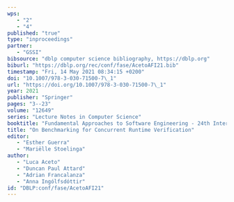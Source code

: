 ```yaml
---
wps: 
   - "2"
   - "4"
published: "true"
type: "inproceedings"
partner: 
   - "GSSI"
bibsource: "dblp computer science bibliography, https://dblp.org"
biburl: "https://dblp.org/rec/conf/fase/AcetoAFI21.bib"
timestamp: "Fri, 14 May 2021 08:34:15 +0200"
doi: "10.1007/978-3-030-71500-7\_1"
url: "https://doi.org/10.1007/978-3-030-71500-7\_1"
year: 2021
publisher: "Springer"
pages: "3--23"
volume: "12649"
series: "Lecture Notes in Computer Science"
booktitle: "Fundamental Approaches to Software Engineering - 24th International Conference, {FASE} 2021, Held as Part of the European Joint Conferences on Theory and Practice of Software, {ETAPS} 2021, Luxembourg City, Luxembourg, March 27 - April 1, 2021, Proceedings"
title: "On Benchmarking for Concurrent Runtime Verification"
editor: 
   - "Esther Guerra"
   - "Mariëlle Stoelinga"
author: 
   - "Luca Aceto"
   - "Duncan Paul Attard"
   - "Adrian Francalanza"
   - "Anna Ingólfsdóttir"
id: "DBLP:conf/fase/AcetoAFI21"
---
```

